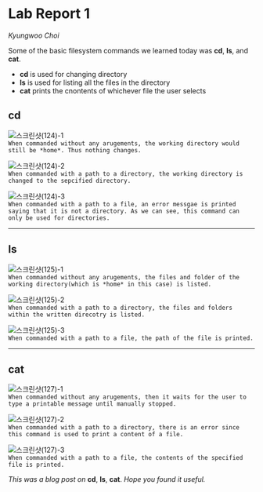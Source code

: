 # Lab Report 1  
*Kyungwoo Choi*  

Some of the basic filesystem commands we learned today was **cd**, **ls**, and **cat**.
* **cd** is used for changing directory
* **ls** is used for listing all the files in the directory
* **cat** prints the cnontents of whichever file the user selects

## cd

![스크린샷(124)-1](https://github.com/kyc013/cse15l-lab-reports/assets/147003854/c5856114-f8a5-4471-bf0e-09879ad91ec5)  
`When commanded without any arugements, the working directory would still be *home*. Thus nothing changes.`

![스크린샷(124)-2](https://github.com/kyc013/cse15l-lab-reports/assets/147003854/2bf29182-857d-4f37-9ab2-8606a0f9715d)  
`When commanded with a path to a directory, the working directory is changed to the sepcified directory.`

![스크린샷(124)-3](https://github.com/kyc013/cse15l-lab-reports/assets/147003854/4d8f0106-ff1b-4579-b26e-2b46ac9eb992)  
`When commanded with a path to a file, an error messgae is printed saying that it is not a directory. As we can see, this command can only be used for directories.`
***
## ls

![스크린샷(125)-1](https://github.com/kyc013/cse15l-lab-reports/assets/147003854/03b2841b-7c6d-43e9-ad93-0609728ce575)  
`When commanded without any arugements, the files and folder of the working directory(which is *home* in this case) is listed.`

![스크린샷(125)-2](https://github.com/kyc013/cse15l-lab-reports/assets/147003854/55ac5b7c-5c13-45e9-8b03-6fa88a760c1f)  
`When commanded with a path to a directory, the files and folders within the written direcotry is listed.`

![스크린샷(125)-3](https://github.com/kyc013/cse15l-lab-reports/assets/147003854/55e9ea02-825a-41d6-9d76-4b350db63299)  
`When commanded with a path to a file, the path of the file is printed.`
***
## cat

![스크린샷(127)-1](https://github.com/kyc013/cse15l-lab-reports/assets/147003854/23b188b0-6381-4dc9-89d5-994d56131e1b)  
`When commanded without any arugements, then it waits for the user to type a printable message until manually stopped.`

![스크린샷(127)-2](https://github.com/kyc013/cse15l-lab-reports/assets/147003854/546278eb-978b-4f5e-89ca-dc9ebe534a3b)  
`When commanded with a path to a directory, there is an error since this command is used to print a content of a file.`

![스크린샷(127)-3](https://github.com/kyc013/cse15l-lab-reports/assets/147003854/b122f650-01a9-4754-8f35-7cff23788c78)  
`When commanded with a path to a file, the contents of the specified file is printed.`  
  
*This was a blog post on* **cd**, **ls**, **cat**. *Hope you found it useful.*
